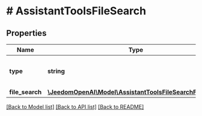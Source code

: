 # # AssistantToolsFileSearch

## Properties

Name | Type | Description | Notes
------------ | ------------- | ------------- | -------------
**type** | **string** | The type of tool being defined: &#x60;file_search&#x60; |
**file_search** | [**\JeedomOpenAI\Model\AssistantToolsFileSearchFileSearch**](AssistantToolsFileSearchFileSearch.md) |  | [optional]

[[Back to Model list]](../../README.md#models) [[Back to API list]](../../README.md#endpoints) [[Back to README]](../../README.md)
